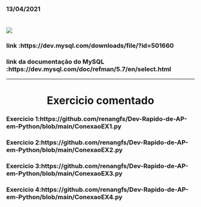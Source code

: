 ### 13/04/2021

<h1 align"center"><img src="https://user-images.githubusercontent.com/61218420/114592056-e9e7ad00-9c60-11eb-9835-197744b3a0ac.png" width"800"></h1>
  <h3>link :https://dev.mysql.com/downloads/file/?id=501660</h3>
  <h3>link da documentação do MySQL :https://dev.mysql.com/doc/refman/5.7/en/select.html</h3><hr>
  <h1 align="center"> Exercicio comentado </h1>
  
<h3>Exercicio 1:https://github.com/renangfs/Dev-Rapido-de-AP-em-Python/blob/main/ConexaoEX1.py</h3>
<h3>Exercicio 2:https://github.com/renangfs/Dev-Rapido-de-AP-em-Python/blob/main/ConexaoEX2.py</h3>
<h3>Exercicio 3:https://github.com/renangfs/Dev-Rapido-de-AP-em-Python/blob/main/ConexaoEX3.py</h3>
<h3>Exercicio 4:https://github.com/renangfs/Dev-Rapido-de-AP-em-Python/blob/main/ConexaoEX4.py</h3>
